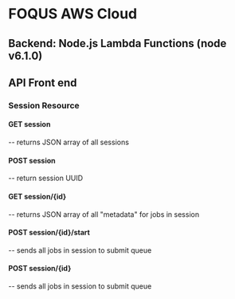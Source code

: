 # FOQUS AWS Cloud

## Backend: Node.js Lambda Functions (node v6.1.0)

## API Front end
### Session Resource
#### GET session
-- returns JSON array of all sessions
#### POST session
-- return session UUID
#### GET session/{id}
-- returns JSON array of all "metadata" for jobs in session
#### POST session/{id}/start
-- sends all jobs in session to submit queue
#### POST session/{id}
-- sends all jobs in session to submit queue
